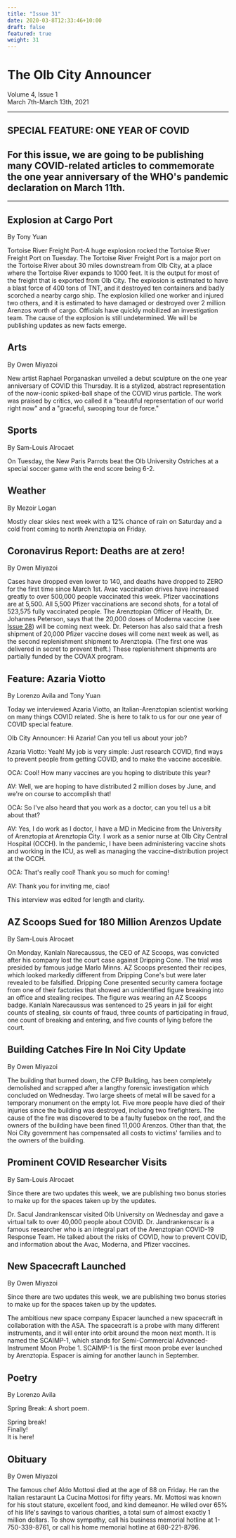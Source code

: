 ```yaml
---
title: "Issue 31"
date: 2020-03-8T12:33:46+10:00
draft: false
featured: true
weight: 31
---
```


# The Olb City Announcer    
Volume 4, Issue 1    
March 7th-March 13th, 2021    

---
## SPECIAL FEATURE: ONE YEAR OF COVID
## For this issue, we are going to be publishing many COVID-related articles to commemorate the one year anniversary of the WHO's pandemic declaration on March 11th.
---

## Explosion at Cargo Port
By Tony Yuan

Tortoise River Freight Port-A huge explosion rocked the Tortoise River Freight Port on Tuesday. The Tortoise River Freight Port is a major port on the Tortoise River about 30 miles downstream from Olb City, at a place where the Tortoise River expands to 1000 feet. It is the output for most of the freight that is exported from Olb City. The explosion is estimated to have a blast force of 400 tons of TNT, and it destroyed ten containers and badly scorched a nearby cargo ship. The explosion killed one worker and injured two others, and it is estimated to have damaged or destroyed over 2 million Arenzos worth of cargo. Officials have quickly mobilized an investigation team. The cause of the explosion is still undetermined. We will be publishing updates as new facts emerge.

## Arts
By Owen Miyazoi

New artist Raphael Porganaskan unveiled a debut sculpture on the one year anniversary of COVID this Thursday. It is a stylized, abstract representation of the now-iconic spiked-ball shape of the COVID virus particle. The work was praised by critics, wo called it a "beautiful representation of our world right now" and a "graceful, swooping tour de force."

## Sports
By Sam-Louis Alrocaet

On Tuesday, the New Paris Parrots beat the Olb University Ostriches at a special soccer game with the end score being 6-2. 

## Weather
By Mezoir Logan

Mostly clear skies next week with a 12% chance of rain on Saturday and a cold front coming to north Arenztopia on Friday.

## Coronavirus Report: Deaths are at zero!
By Owen Miyazoi

Cases have dropped even lower to 140, and deaths have dropped to ZERO for the first time since March 1st. Avac vaccination drives have increased greatly to over 500,000 people vaccinated this week. Pfizer vaccinations are at 5,500. All 5,500 Pfizer vaccinations are second shots, for a total of 523,575 fully vaccinated people. The Arenztopian Officer of Health, Dr. Johannes Peterson, says that the 20,000 doses of Moderna vaccine (see [Issue 28](https://www.arenztopia.com/news/issue-28/)) will be coming next week. Dr. Peterson has also said that a fresh shipment of 20,000 Pfizer vaccine doses will come next week as well, as the second replenishment shipment to Arenztopia. (The first one was delivered in secret to prevent theft.) These replenishment shipments are partially funded by the COVAX program.

## Feature: Azaria Viotto
By Lorenzo Avila and Tony Yuan

Today we interviewed Azaria Viotto, an Italian-Arenztopian scientist working on many things COVID related. She is here to talk to us for our one year of COVID special feature.

Olb City Announcer: Hi Azaria! Can you tell us about your job?

Azaria Viotto: Yeah! My job is very simple: Just research COVID, find ways to prevent people from getting COVID, and to make the vaccine accesible.

OCA: Cool! How many vaccines are you hoping to distribute this year?

AV: Well, we are hoping to have distributed 2 million doses by June, and we're on course to accomplish that! 

OCA: So I've also heard that you work as a doctor, can you tell us a bit about that?

AV: Yes, I do work as I doctor, I have a MD in Medicine from the University of Arenztopia at Arenztopia City. I work as a senior nurse at Olb City Central Hospital (OCCH). In the pandemic, I have been administering vaccine shots and working in the ICU, as well as managing the vaccine-distribution project at the OCCH.

OCA: That's really cool! Thank you so much for coming!

AV: Thank you for inviting me, ciao!

This interview was edited for length and clarity.

## AZ Scoops Sued for 180 Million Arenzos Update
By Sam-Louis Alrocaet

On Monday, Kanlaln Narecaussus, the CEO of AZ Scoops, was convicted after his company lost the court case against Dripping Cone. The trial was presided by famous judge Marlo Minns. AZ Scoops presented their recipes, which looked markedly different from Dripping Cone's but were later revealed to be falsified. Dripping Cone presented security camera footage from one of their factories that showed an unidentified figure breaking into an office and stealing recipes. The figure was wearing an AZ Scoops badge. Kanlaln Narecaussus was sentenced to 25 years in jail for eight counts of stealing, six counts of fraud, three counts of participating in fraud, one count of breaking and entering, and five counts of lying before the court.

## Building Catches Fire In Noi City Update
By Owen Miyazoi

The building that burned down, the CFP Building, has been completely demolished and scrapped after a langthy forensic investigation which concluded on Wednesday. Two large sheets of metal will be saved for a temporary monument on the empty lot. Five more people have died of their injuries since the building was destroyed, includng two firefighters. The cause of the fire was discovered to be a faulty fusebox on the roof, and the owners of the building have been fined 11,000 Arenzos. Other than that, the Noi City government has compensated all costs to victims' families and to the owners of the building. 

## Prominent COVID Researcher Visits
By Sam-Louis Alrocaet

Since there are two updates this week, we are publishing two bonus stories to make up for the spaces taken up by the updates.

Dr. Sacul Jandrankenscar visited Olb University on Wednesday and gave a virtual talk to over 40,000 people about COVID. Dr. Jandrankenscar is a famous researcher who is an integral part of the Arenztopian COVID-19 Response Team. He talked about the risks of COVID, how to prevent COVID, and information about the Avac, Moderna, and Pfizer vaccines.

## New Spacecraft Launched
By Owen Miyazoi

Since there are two updates this week, we are publishing two bonus stories to make up for the spaces taken up by the updates.

The ambitious new space company Espacer launched a new spacecraft in collaboration with the ASA. The spacecraft is a probe with many different instruments, and it will enter into orbit around the moon next month. It is named the SCAIMP-1, which stands for Semi-Commercial Advanced-Instrument Moon Probe 1. SCAIMP-1 is the first moon probe ever launched by Arenztopia. Espacer is aiming for another launch in September.

## Poetry
By Lorenzo Avila

Spring Break: A short poem.

Spring break!    
Finally!    
It is here!    

## Obituary
By Owen Miyazoi

The famous chef Aldo Mottosi died at the age of 88 on Friday. He ran the Italian restaraunt La Cucina Mottosi for fifty years. Mr. Mottosi was known for his stout stature, excellent food, and kind demeanor. He willed over 65% of his life's savings to various charities, a total sum of almost exactly 1 million dollars. To show sympathy, call his business memorial hotline at 1-750-339-8761, or call his home memorial hotline at 680-221-8796.
